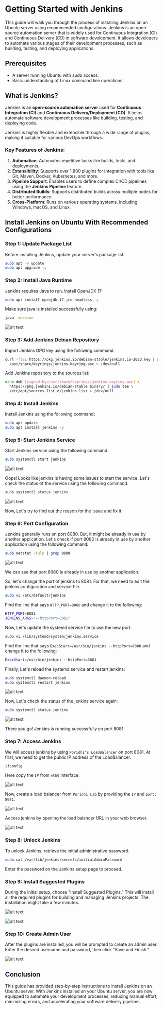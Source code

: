 # Getting Started with Jenkins

This guide will walk you through the process of installing Jenkins on an Ubuntu server using recommended configurations. Jenkins is an open-source automation server that is widely used for Continuous Integration (CI) and Continuous Delivery (CD) in software development. It allows developers to automate various stages of their development processes, such as building, testing, and deploying applications.

## Prerequisites

- A server running Ubuntu with sudo access.
- Basic understanding of Linux command line operations.

## What is Jenkins?

Jenkins is an **open-source automation server** used for **Continuous Integration (CI)** and **Continuous Delivery/Deployment (CD)**. It helps automate software development processes like building, testing, and deploying code. 

Jenkins is highly flexible and extensible through a wide range of plugins, making it suitable for various DevOps workflows.

### Key Features of Jenkins:
1. **Automation**: Automates repetitive tasks like builds, tests, and deployments.
2. **Extensibility**: Supports over 1,800 plugins for integration with tools like Git, Maven, Docker, Kubernetes, and more.
3. **Pipeline Support**: Enables users to define complex CI/CD pipelines using the **Jenkins Pipeline** feature.
4. **Distributed Builds**: Supports distributed builds across multiple nodes for better performance.
5. **Cross-Platform**: Runs on various operating systems, including Windows, macOS, and Linux.


## Install Jenkins on Ubuntu With Recommended Configurations

### Step 1: Update Package List

Before installing Jenkins, update your server's package list:

```bash
sudo apt -y update
sudo apt upgrade -y
```

### Step 2: Install Java Runtime

Jenkins requires Java to run. Install OpenJDK 17:

```bash
sudo apt install openjdk-17-jre-headless -y
```

Make sure java is installed successfully using:

```bash
java -version
```

![alt text]()

### Step 3: Add Jenkins Debian Repository

Import Jenkins GPG key using the following command:

```bash
curl -fsSL https://pkg.jenkins.io/debian-stable/jenkins.io-2023.key | sudo tee \
  /usr/share/keyrings/jenkins-keyring.asc > /dev/null
```

Add Jenkins repository to the sources list:

```bash
echo deb [signed-by=/usr/share/keyrings/jenkins-keyring.asc] \
  https://pkg.jenkins.io/debian-stable binary/ | sudo tee \
  /etc/apt/sources.list.d/jenkins.list > /dev/null
```

### Step 4: Install Jenkins

Install Jenkins using the following command:

```bash
sudo apt update
sudo apt install jenkins -y
```

### Step 5: Start Jenkins Service

Start Jenkins service using the following command:

```bash
sudo systemctl start jenkins
```

![alt text]()

Oops! Looks like jenkins is having some issues to start the service. Let's check the status of the service using the following command:

```bash
sudo systemctl status jenkins
```

![alt text]()

Now, Let's try to find out the reason for the issue and fix it.

### Step 6: Port Configuration

Jenkins generally runs on port 8080. But, it might be already in use by another application. Let's check if port 8080 is already in use by another application using the following command:

```bash
sudo netstat -tuln | grep 8080
```

![alt text]()

We can see that port 8080 is already in use by another application. 

So, let's change the port of jenkins to 8081. For that, we need to edit the jenkins configuration and service file.

```bash
sudo vi /etc/default/jenkins
```   

Find the line that says `HTTP_PORT=8080` and change it to the following:

```bash
HTTP_PORT=8081
JENKINS_ARGS="--httpPort=8081"
```

Now, Let's update the systemd service file to use the new port.

```bash
sudo vi /lib/systemd/system/jenkins.service
```

Find the line that says `ExecStart=/usr/bin/jenkins --httpPort=8080` and change it to the following:

```bash
ExecStart=/usr/bin/jenkins --httpPort=8081
```

Finally, Let's reload the systemd service and restart jenkins:

```bash
sudo systemctl daemon-reload
sudo systemctl restart jenkins
```

![alt text]()

Now, Let's check the status of the jenkins service again:

```bash
sudo systemctl status jenkins
```

![alt text]()

There you go! Jenkins is running successfully on port 8081.

### Step 7: Access Jenkins

We will access jenkins by using `Poridhi's LoadBalancer` on port 8081. At first, we need to get the public IP address of the LoadBalancer.
 
```bash 
ifconfig
```

Here copy the `IP` from `eth0` interface:

![alt text]()

Now, create a load balancer from `Poridhi Lab` by providing the `IP` and `port: 8081`.

![alt text]()

Access jenkins by opening the load balancer URL in your web browser.

![alt text]()

### Step 8: Unlock Jenkins

To unlock Jenkins, retrieve the initial administrative password:

```bash
sudo cat /var/lib/jenkins/secrets/initialAdminPassword
```

Enter the password on the Jenkins setup page to proceed.

### Step 9: Install Suggested Plugins

During the initial setup, choose "Install Suggested Plugins." This will install all the required plugins for building and managing Jenkins projects. The installation might take a few minutes.

![alt text]()

![alt text]()

### Step 10: Create Admin User

After the plugins are installed, you will be prompted to create an admin user. Enter the desired username and password, then click "Save and Finish."

![alt text]()

## Conclusion

This guide has provided step-by-step instructions to install Jenkins on an Ubuntu server. With Jenkins installed on your Ubuntu server, you are now equipped to automate your development processes, reducing manual effort, minimizing errors, and accelerating your software delivery pipeline.
